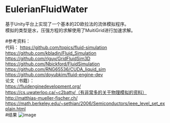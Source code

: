 # EulerianFluidWater
基于Unity平台上实现了一个基本的2D欧拉法的流体模拟程序。  
模拟的类型是水，压强方程的求解使用了MuitiGrid进行加速求解。  

#参考资料：   
代码：
https://github.com/topics/fluid-simulation  
https://github.com/kbladin/Fluid_Simulation  
https://github.com/rlguy/GridFluidSim3D  
https://github.com/Nbickford/FluidSimulation  
https://github.com/RNG65536/CUDA_liquid_sim  
https://github.com/doyubkim/fluid-engine-dev  
论文（书籍）：  
https://fluidenginedevelopment.org/  
https://cs.uwaterloo.ca/~c2batty/（有非常多的关于物理模拟的资料）  
http://matthias-mueller-fischer.ch/  
https://math.berkeley.edu/~sethian/2006/Semiconductors/ieee_level_set_explain.html  
#结果
![image](https://github.com/ckloveit/EulerianFluidWater2D/blob/master/2DWater.gif)

